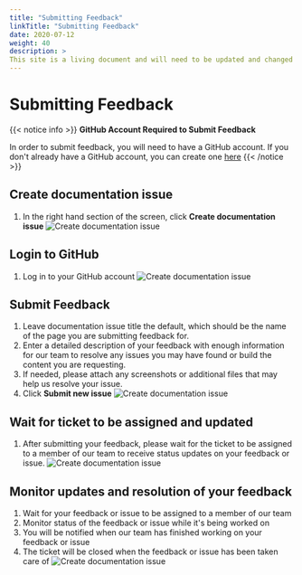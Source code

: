 ```yaml
---
title: "Submitting Feedback"
linkTitle: "Submitting Feedback"
date: 2020-07-12
weight: 40
description: >
This site is a living document and will need to be updated and changed over time as the service changes as well. Our goal is to enable users to easily submit feedback and update requests which our team will be able to address in a timely manner. Please follow the instruction in this guide to submit feedback for this site and help us keep it up to date.
---
```


# Submitting Feedback

{{< notice info >}}
**GitHub Account Required to Submit Feedback**

In order to submit feedback, you will need to have a GitHub account. If you don't already have a GitHub account, you can create one [here](https://github.com/join)
{{< /notice >}}

## Create documentation issue
1. In the right hand section of the screen, click **Create documentation issue**
![Create documentation issue](https://vmc-onboarding-images.s3-us-west-2.amazonaws.com/Contributing/submitting-feedback/01_create_documentation_issue.png)

## Login to GitHub
1. Log in to your GitHub account
![Create documentation issue](https://vmc-onboarding-images.s3-us-west-2.amazonaws.com/Contributing/submitting-feedback/02_login_to_github.png)

## Submit Feedback
1. Leave documentation issue title the default, which should be the name of the page you are submitting feedback for.
2. Enter a detailed description of your feedback with enough information for our team to resolve any issues you may have found or build the content you are requesting.
3. If needed, please attach any screenshots or additional files that may help us resolve your issue.
4. Click **Submit new issue**
![Create documentation issue](https://vmc-onboarding-images.s3-us-west-2.amazonaws.com/Contributing/submitting-feedback/03_submit_feedback.png)

## Wait for ticket to be assigned and updated
1. After submitting your feedback, please wait for the ticket to be assigned to a member of our team to receive status updates on your feedback or issue.
![Create documentation issue](https://vmc-onboarding-images.s3-us-west-2.amazonaws.com/Contributing/submitting-feedback/04_wait_for_resolution.png)

## Monitor updates and resolution of your feedback
1. Wait for your feedback or issue to be assigned to a member of our team
2. Monitor status of the feedback or issue while it's being worked on
3. You will be notified when our team has finished working on your feedback or issue
4. The ticket will be closed when the feedback or issue has been taken care of
![Create documentation issue](https://vmc-onboarding-images.s3-us-west-2.amazonaws.com/Contributing/submitting-feedback/05_monitor_updates_and_resolution.png)